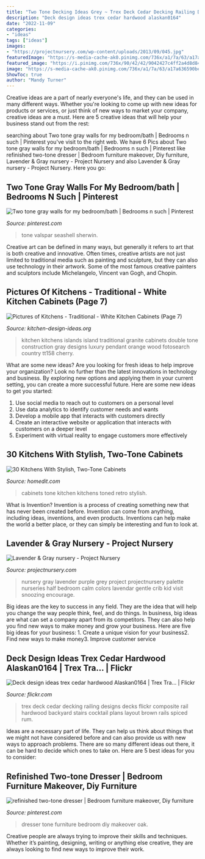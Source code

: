 ```yaml
---
title: "Two Tone Decking Ideas Grey ~ Trex Deck Cedar Decking Railing Designs Decks Flickr Composite Rail Hardwood Backyard Stairs Cocktail Plans Layout Brown Rails Spiced Rum"
description: "Deck design ideas trex cedar hardwood alaskan0164"
date: "2022-11-09"
categories:
- "ideas"
tags: ["ideas"]
images:
- "https://projectnursery.com/wp-content/uploads/2013/09/045.jpg"
featuredImage: "https://s-media-cache-ak0.pinimg.com/736x/a1/7a/63/a17a636590beb16fde9a7c2d991855fa.jpg"
featured_image: "https://i.pinimg.com/736x/90/42/42/9042427c4ff2a4d8d848a838da593311.jpg"
image: "https://s-media-cache-ak0.pinimg.com/736x/a1/7a/63/a17a636590beb16fde9a7c2d991855fa.jpg"
ShowToc: true
author: "Mandy Turner"
---
```



Creative ideas are a part of nearly everyone's life, and they can be used in many different ways. Whether you're looking to come up with new ideas for products or services, or just think of new ways to market your company, creative ideas are a must. Here are 5 creative ideas that will help your business stand out from the rest: 

	

		
searching about Two tone gray walls for my bedroom/bath | Bedrooms n such | Pinterest you've visit to the right web. We have 6 Pics about Two tone gray walls for my bedroom/bath | Bedrooms n such | Pinterest like refinished two-tone dresser | Bedroom furniture makeover, Diy furniture, Lavender &amp; Gray nursery - Project Nursery and also Lavender &amp; Gray nursery - Project Nursery. Here you go:
		
    
## Two Tone Gray Walls For My Bedroom/bath | Bedrooms N Such | Pinterest

<img loading=lazy src="https://s-media-cache-ak0.pinimg.com/736x/a1/7a/63/a17a636590beb16fde9a7c2d991855fa.jpg" onerror="this.onerror=null;this.src='https://tse3.mm.bing.net/th?id=OIP.RYfHwc_jUkI_besOg2USBAHaJ4&amp;pid=15.1';" alt="Two tone gray walls for my bedroom/bath | Bedrooms n such | Pinterest">

_Source: pinterest.com_

>tone valspar seashell sherwin. 

	

Creative art can be defined in many ways, but generally it refers to art that is both creative and innovative. Often times, creative artists are not just limited to traditional media such as painting and sculpture, but they can also use technology in their artwork. Some of the most famous creative painters and sculptors include Michelangelo, Vincent van Gogh, and Chopin.

    
## Pictures Of Kitchens - Traditional - White Kitchen Cabinets (Page 7)

<img loading=lazy src="http://www.kitchen-design-ideas.org/images/kitchen-cabinets-traditional-two-tone-158-s32937508x2-white-gray-luxury-two-islands-orange.jpg" onerror="this.onerror=null;this.src='https://tse4.mm.bing.net/th?id=OIP.zUWCBSRQEz0Xrf7sAMd2zAHaE7&amp;pid=15.1';" alt="Pictures of Kitchens - Traditional - White Kitchen Cabinets (Page 7)">

_Source: kitchen-design-ideas.org_

>kitchen kitchens islands island traditional granite cabinets double tone construction gray designs luxury pendant orange wood fotosearch country tt158 cherry. 

	

What are some new ideas?
Are you looking for fresh ideas to help improve your organization? Look no further than the latest innovations in technology and business. By exploring new options and applying them in your current setting, you can create a more successful future. Here are some new ideas to get you started: 
1. Use social media to reach out to customers on a personal level 
2. Use data analytics to identify customer needs and wants 
3. Develop a mobile app that interacts with customers directly 
4. Create an interactive website or application that interacts with customers on a deeper level 
5. Experiment with virtual reality to engage customers more effectively 

    
## 30 Kitchens With Stylish, Two-Tone Cabinets

<img loading=lazy src="https://cdn.homedit.com/wp-content/uploads/2015/06/countertops-marble-two-toned-cabinets.jpeg" onerror="this.onerror=null;this.src='https://tse4.mm.bing.net/th?id=OIP.2QeemvlBvrj9-2hHYWkRywHaFj&amp;pid=15.1';" alt="30 Kitchens With Stylish, Two-Tone Cabinets">

_Source: homedit.com_

>cabinets tone kitchen kitchens toned retro stylish. 

	

What is Invention?
Invention is a process of creating something new that has never been created before. Invention can come from anything, including ideas, inventions, and even products. Inventions can help make the world a better place, or they can simply be interesting and fun to look at.

    
## Lavender &amp; Gray Nursery - Project Nursery

<img loading=lazy src="https://projectnursery.com/wp-content/uploads/2013/09/045.jpg" onerror="this.onerror=null;this.src='https://tse4.mm.bing.net/th?id=OIP.fNwF3fJt0Lp0QgD3gLxOEwHaLH&amp;pid=15.1';" alt="Lavender &amp; Gray nursery - Project Nursery">

_Source: projectnursery.com_

>nursery gray lavender purple grey project projectnursery palette nurseries half bedroom calm colors lavendar gentle crib kid visit snoozing encourage. 

	

Big ideas are the key to success in any field. They are the idea that will help you change the way people think, feel, and do things. In business, big ideas are what can set a company apart from its competitors. They can also help you find new ways to make money and grow your business. Here are five big ideas for your business: 1. Create a unique vision for your business2. Find new ways to make money3. Improve customer service
    
## Deck Design Ideas Trex Cedar Hardwood Alaskan0164 | Trex Tra… | Flickr

<img loading=lazy src="https://c1.staticflickr.com/5/4007/4683050554_a13fddcc94_z.jpg" onerror="this.onerror=null;this.src='https://tse3.mm.bing.net/th?id=OIP.iZgwxLhHhXDCE5SDDwrihwHaFj&amp;pid=15.1';" alt="Deck design ideas trex cedar hardwood Alaskan0164 | Trex Tra… | Flickr">

_Source: flickr.com_

>trex deck cedar decking railing designs decks flickr composite rail hardwood backyard stairs cocktail plans layout brown rails spiced rum. 

	

Ideas are a necessary part of life. They can help us think about things that we might not have considered before and can also provide us with new ways to approach problems. There are so many different ideas out there, it can be hard to decide which ones to take on. Here are 5 best ideas for you to consider: 

    
## Refinished Two-tone Dresser | Bedroom Furniture Makeover, Diy Furniture

<img loading=lazy src="https://i.pinimg.com/736x/90/42/42/9042427c4ff2a4d8d848a838da593311.jpg" onerror="this.onerror=null;this.src='https://tse3.mm.bing.net/th?id=OIP.zzyw-NnKxXXFF4J-p6fcygHaG2&amp;pid=15.1';" alt="refinished two-tone dresser | Bedroom furniture makeover, Diy furniture">

_Source: pinterest.com_

>dresser tone furniture bedroom diy makeover oak. 

	

Creative people are always trying to improve their skills and techniques. Whether it’s painting, designing, writing or anything else creative, they are always looking to find new ways to improve their work.

